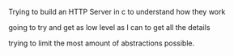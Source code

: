 Trying to build an HTTP Server in c to understand how they work

going to try and get as low level as I can to get all the details

trying to limit the most amount of abstractions possible.